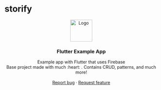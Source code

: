 # storify

<p align="center">
  <a href="https://flutter.io/">
    <img src="https://diegolaballos.com/files/images/flutter-icon.jpg" alt="Logo" width=72 height=72>
  </a>

  <h3 align="center">Flutter Example App</h3>

  <p align="center">
    Example app with Flutter that uses Firebase
    <br>
    Base project made with much  :heart: . Contains CRUD, patterns, and much more!
    <br>
    <br>
    <a href="https://github.com/Ismaestro/flutter-example-app/issues/new">Report bug</a>
    ·
    <a href="https://github.com/Ismaestro/flutter-example-app/issues/new">Request feature</a>
  </p>
</p>
